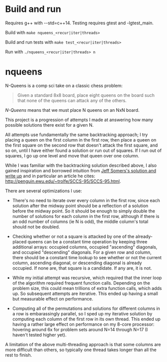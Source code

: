 # Build and run

Requires g++ with --std=c++14. Testing requires gtest and -lgtest_main.

Build with `make nqueens_<recur|iter|threads>`

Build and run tests with `make test_<recur|iter|threads>`

Run with `./nqueens_<recur|iter|threads> n`

# nqueens

N-Queens is a comp sci take on a classic chess problem:

> Given a standard 8x8 board, place eight queens on the board such that none of the queens can attack any of the others.

*N-Queens* means that we must place N queens on an NxN board.

This project is a progression of attempts I made at answering how many possible solutions there exist for a given N.

All attempts use fundamentally the same backtracking approach; I try placing a queen on the first column in the first row, then place a queen on the first square on the second row that doesn't attack the first square, and so on, until I have either found a solution or run out of squares. If I run out of squares, I go up one level and move that queen over one column.

While I was familiar with the backtracking solution described above, I also gained inspiration and borrowed intuition from [Jeff Somers's solution and write up](http://jsomers.com/nqueen_demo/nqueens.html) and in particular an article he cites: http://penguin.ewu.edu/~trolfe/SCCS-95/SCCS-95.html.

There are several optimizations I use:

* There's no need to iterate over every column in the first row, since each solution after the midway point should be a reflection of a solution before the midway point. So it should be enough to simply double the number of solutions for each column in the first row, although if there is an odd number of columns (ie N is odd), the middle column's total should not be doubled.

* Checking whether or not a square is attacked by one of the already-placed queens can be a constant time operation by keeping three additional arrays: occupied columns, occupied "ascending" diagonals, and occupied "descending" diagonals. For a given row and column, there should be a constant time lookup to see whether or not the current column, ascending diagonal, or descending diagonal is already occupied. If none are, that square is a candidate. If any are, it is not.

* While my initial attempt was recursive, which required that the inner loop of the algorithm required frequent function calls. Depending on the problem size, this could mean trillions of extra function calls, which adds up. So subsequent attempts are iterative. This ended up having a small but measurable effect on performance.

* Computing all of the permutations and solutions for different columns in a row is embarassingly parallel, so I sped up my iterative solution by computing each column of the first row in its own thread. This ended up having a rather large effect on performance on my 8-core processor: hovering around 6x for problem sets around N=14 through N=17 (I haven't tested higher yet).

A limitation of the above multi-threading approach is that some columns are more difficult than others, so typically one thread takes longer than all the rest to finish.
